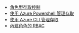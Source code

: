 - [角色型存取控制](role-based-access-control-configure.md)
- [使用 Azure Powershell 管理存取](role-based-access-control-manage-access-powershell.md)
- [使用 Azure CLI 管理存取](role-based-access-control-manage-access-azure-cli.md)
- [內建角色的 RBAC](role-based-access-built-in-roles.md)





